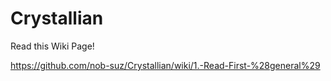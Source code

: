 # Crystallian

Read this Wiki Page!

https://github.com/nob-suz/Crystallian/wiki/1.-Read-First-%28general%29
